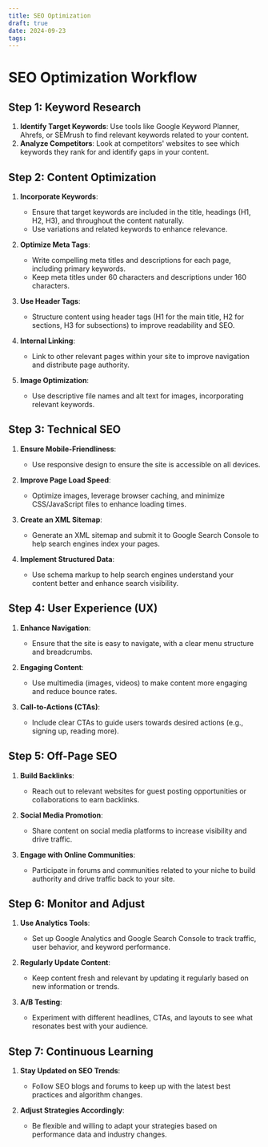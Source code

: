 ```yaml
---
title: SEO Optimization
draft: true
date: 2024-09-23
tags:
---
```


# SEO Optimization Workflow

## Step 1: Keyword Research
1. **Identify Target Keywords**: Use tools like Google Keyword Planner, Ahrefs, or SEMrush to find relevant keywords related to your content.
2. **Analyze Competitors**: Look at competitors' websites to see which keywords they rank for and identify gaps in your content.

## Step 2: Content Optimization
1. **Incorporate Keywords**: 
   - Ensure that target keywords are included in the title, headings (H1, H2, H3), and throughout the content naturally.
   - Use variations and related keywords to enhance relevance.

2. **Optimize Meta Tags**:
   - Write compelling meta titles and descriptions for each page, including primary keywords.
   - Keep meta titles under 60 characters and descriptions under 160 characters.

3. **Use Header Tags**: 
   - Structure content using header tags (H1 for the main title, H2 for sections, H3 for subsections) to improve readability and SEO.

4. **Internal Linking**: 
   - Link to other relevant pages within your site to improve navigation and distribute page authority.

5. **Image Optimization**:
   - Use descriptive file names and alt text for images, incorporating relevant keywords.

## Step 3: Technical SEO
1. **Ensure Mobile-Friendliness**: 
   - Use responsive design to ensure the site is accessible on all devices.

2. **Improve Page Load Speed**: 
   - Optimize images, leverage browser caching, and minimize CSS/JavaScript files to enhance loading times.

3. **Create an XML Sitemap**: 
   - Generate an XML sitemap and submit it to Google Search Console to help search engines index your pages.

4. **Implement Structured Data**: 
   - Use schema markup to help search engines understand your content better and enhance search visibility.

## Step 4: User Experience (UX)
1. **Enhance Navigation**: 
   - Ensure that the site is easy to navigate, with a clear menu structure and breadcrumbs.

2. **Engaging Content**: 
   - Use multimedia (images, videos) to make content more engaging and reduce bounce rates.

3. **Call-to-Actions (CTAs)**: 
   - Include clear CTAs to guide users towards desired actions (e.g., signing up, reading more).

## Step 5: Off-Page SEO
1. **Build Backlinks**: 
   - Reach out to relevant websites for guest posting opportunities or collaborations to earn backlinks.

2. **Social Media Promotion**: 
   - Share content on social media platforms to increase visibility and drive traffic.

3. **Engage with Online Communities**: 
   - Participate in forums and communities related to your niche to build authority and drive traffic back to your site.

## Step 6: Monitor and Adjust
1. **Use Analytics Tools**: 
   - Set up Google Analytics and Google Search Console to track traffic, user behavior, and keyword performance.

2. **Regularly Update Content**: 
   - Keep content fresh and relevant by updating it regularly based on new information or trends.

3. **A/B Testing**: 
   - Experiment with different headlines, CTAs, and layouts to see what resonates best with your audience.

## Step 7: Continuous Learning
1. **Stay Updated on SEO Trends**: 
   - Follow SEO blogs and forums to keep up with the latest best practices and algorithm changes.

2. **Adjust Strategies Accordingly**: 
   - Be flexible and willing to adapt your strategies based on performance data and industry changes.